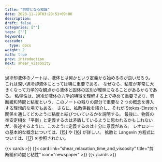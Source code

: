 ```yaml
---
title: "前提となる知識"
date: 2023-11-29T03:20:51+09:00
description:
draft: false
categories: [""]
tags: [""]
keywords:
cascade:
  type: docs
weight: 2
math: true
prev: introduction
next: shear_viscosity
---
```


過冷却液体のノートは、液体とは何かという定義から始めるのが良いだろう。
これは深い過冷却液体にとっては特に重要である。
なぜなら、粘度が非常に大きくなって力学的な観点から液体と固体の区別が曖昧になることがあるからである。
粘弾性は、過冷却液体の力学的特徴を理解する上で極めて重要であり、剪断緩和時間と粘度という、このノートの残りの部分で重要な 2 つの概念を導入する理想的な場でもある。
さらに、拡散係数を紹介し、それが Stokes-Einstein 関係を通してどのように粘度と結びついているかを説明する。
最後に、物質の準安定相を「平衡」と定義するのは矛盾しているように思われるかもしれないが、後述するように、このように定義するのは十分に意義がある。
レオロジーの基本的な概念については、\[[15](https://ar5iv.labs.arxiv.org/html/0903.4264#bib.bib15)\] や \[[16](https://ar5iv.labs.arxiv.org/html/0903.4264#bib.bib16)\] が詳しい。
拡散と Langevin 方程式については、\[[17](https://ar5iv.labs.arxiv.org/html/0903.4264#bib.bib17)\] を参照されたい。

{{< cards >}}
{{< card link="shear_relaxation_time_and_viscosity" title="剪断緩和時間と粘性" icon="newspaper" >}}
{{< /cards >}}
